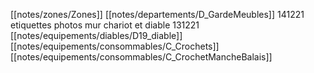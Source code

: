 [[notes/zones/Zones]] [[notes/departements/D_GardeMeubles]] 
141221 etiquettes photos mur chariot et diable
131221 [[notes/equipements/diables/D19_diable]] [[notes/equipements/consommables/C_Crochets]] [[notes/equipements/consommables/C_CrochetMancheBalais]]